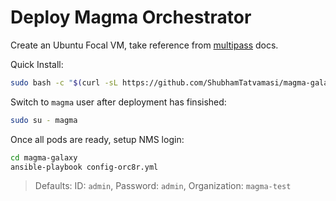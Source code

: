 # Deploy Magma Orchestrator

Create an Ubuntu Focal VM, take reference from [multipass](docs/multipass.md) docs.

Quick Install:
```bash
sudo bash -c "$(curl -sL https://github.com/ShubhamTatvamasi/magma-galaxy/raw/master/deploy-orc8r.sh)"
```

Switch to `magma` user after deployment has finsished:
```bash
sudo su - magma
```

Once all pods are ready, setup NMS login:
```bash
cd magma-galaxy
ansible-playbook config-orc8r.yml
```
> Defaults: ID: `admin`, Password: `admin`, Organization: `magma-test`
